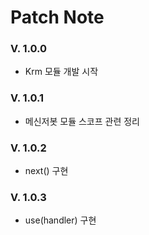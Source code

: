 # Patch Note


### V. 1.0.0
 - Krm 모듈 개발 시작

### V. 1.0.1
 - 메신저봇 모듈 스코프 관련 정리

### V. 1.0.2
 - next() 구현

### V. 1.0.3
 - use(handler) 구현